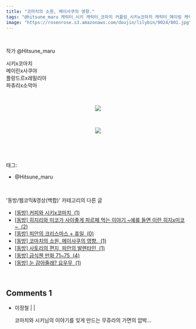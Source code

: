 ```yaml
---
title: "코마치의 소원, 메이사쿠의 영향."
tags: "@hitsune_maru 캐릭터_시키 캐릭터_코마치 커플링_시키x코마치 캐릭터_메이링 캐릭터_사쿠야 커플링_메이린x사쿠야 캐릭터_플랑드르 캐릭터_레밀리아 커플링_플랑드르x레밀리아 캐릭터_파츄리 캐릭터_소악마 커플링_파츄리x소악마 동방／웹코믹&영상(백합)"
image: "https://rosenrose.s3.amazonaws.com/doujin/lilybin/9024/001.jpg"
---
```

<div class="article">
<div class="area_view">
<p> </p>
<p>작가 @Hitsune_maru</p>
<p>시키x코마치<br/>메이린x사쿠야<br/>플랑드르x레밀리아<br/>파츄리x소악마</p>
<p> </p>
<p style="FLOAT: none; TEXT-ALIGN: center; CLEAR: none"><span class="imageblock" style="display: inline-block; width: 100%; height: auto; max-width: 100%;"><img src="{{ site.imgserver1 }}/lilybin/9024/001.jpg"/></span></p>
<p style="FLOAT: none; TEXT-ALIGN: center; CLEAR: none"> </p>
<p style="FLOAT: none; TEXT-ALIGN: center; CLEAR: none"><span class="imageblock" style="display: inline-block; width: 100%; height: auto; max-width: 100%;"><img src="{{ site.imgserver1 }}/lilybin/9024/002.jpg"/></span></p>
<p> </p>
</div></div><br/>
<div class="tagTrail">
<p>태그: </p>
<ul>
<li>@Hitsune_maru</li>
</ul>
</div><br/>
<div class="another">
<p>'동방/웹코믹&amp;영상(백합)' 카테고리의 다른 글</p>
<ul>
<li><a href="/lilybin_9089">
[동방] 커피와 시키x코마치  (1)
</a></li>
<li><a href="/lilybin_9023">
[동방] 히지리와 미코가 사이좋게 파르페 먹는 이야기 ~예를 들면 이런 히지x미코~  (2)
</a></li>
<li><a href="/lilybin_9067">
[동방] 피안의 크리스마스 + 휴일  (0)
</a></li>
<li><a href="/lilybin_9024">
[동방] 코마치의 소원, 메이사쿠의 영향.  (1)
</a></li>
<li><a href="/lilybin_9026">
[동방] 사토리의 편지, 피안의 발렌타인  (1)
</a></li>
<li><a href="/lilybin_9080">
[동방] 급식첸 만화 71~75  (4)
</a></li>
<li><a href="/lilybin_9000">
[동방] 눈 감아줄래? 요우무  (1)
</a></li>
</ul>
</div><br/>
<div class="comment">
<h2 class="bold">Comments <span id="commentCount9024">1</span></h2>
<div style="clear:both;">
<div id="entry9024Comment" style="display:block">
<ul class="list_reply">
<li class="rp_general" id="comment13300896">
<div class="post-comment">
<div>
<span>
<i class="fa fa-user"></i>이정철 |
                                |
                               
</span>
<p>코마치와 시키님의 이야기를 잊게 만드는 무쥬라의 가면의 압박...</p>

</div>
</div>
</li>
</ul>
</div>
</div>
</div><br/>
<br/>
<p id="refer"></p>
<br/>

